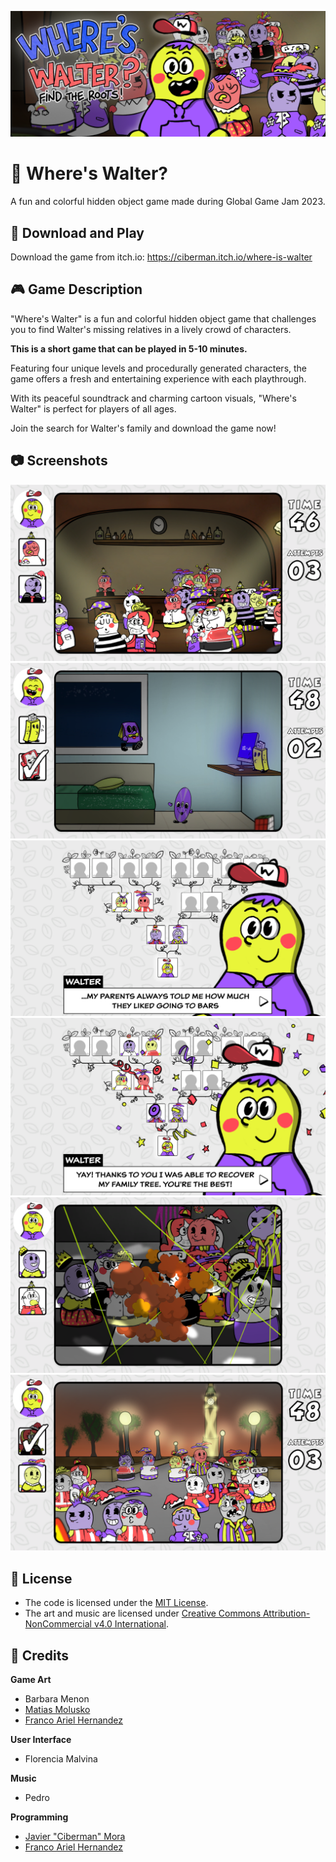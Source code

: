 ![Where's Walter promo banner](./Promo/banner.png)

# 🧐 Where's Walter?

A fun and colorful hidden object game made during Global Game Jam 2023.

## 🚀 Download and Play

Download the game from itch.io: https://ciberman.itch.io/where-is-walter

## 🎮 Game Description

"Where's Walter" is a fun and colorful hidden object game that challenges you to find Walter's missing relatives in a lively crowd of characters.

**This is a short game that can be played in 5-10 minutes.**

Featuring four unique levels and procedurally generated characters, the game offers a fresh and entertaining experience with each playthrough.

With its peaceful soundtrack and charming cartoon visuals, "Where's Walter" is perfect for players of all ages.

Join the search for Walter's family and download the game now!

## 📷 Screenshots

![Screenshot 1](./Promo/wiw_1.png)
![Screenshot 2](./Promo/wiw_2.png)
![Screenshot 3](./Promo/wiw_3.png)
![Screenshot 4](./Promo/wiw_4.png)
![Screenshot 5](./Promo/wiw_5.png)
![Screenshot 6](./Promo/wiw_6.png)

## 📝 License

- The code is licensed under the [MIT License](./LICENSE).
- The art and music are licensed under [Creative Commons Attribution-NonCommercial v4.0 International](https://creativecommons.org/licenses/by-nc/4.0/).

## 📜 Credits

**Game Art**
- Barbara Menon
- [Matias Molusko](https://instagram.com/matiasmolusko)
- [Franco Ariel Hernandez](https://francotestudio.rt.gd/)

**User Interface**
- Florencia Malvina

**Music**
- Pedro

**Programming**
- [Javier "Ciberman" Mora](https://ciberman.net)
- [Franco Ariel Hernandez](https://francotestudio.rt.gd/)
